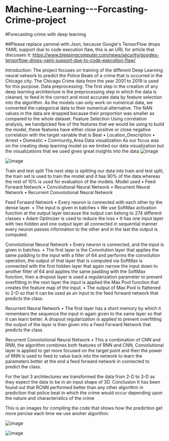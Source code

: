 # Machine-Learning---Forcasting-Crime-project
#Forecasting crime with deep learning

##Please replace yammal with Json, because Google's TensorFlow drops YAML support due to code execution flaw, this is an URL for article that discusses it: 
https://www.bleepingcomputer.com/news/security/googles-tensorflow-drops-yaml-support-due-to-code-execution-flaw/

Introduction:
The project focuses on training of the different Deep Learning neural network to predict the Police Beats of a crime that is occurred in the Chicago city. The Chicago Crime data from the year 2001 to 2019 is used for this purpose.
Data preprocessing:
The first step in the creation of any deep learning architecture is the preprocessing step in which the data is cleaned, to feed in the correct and most accurate data by feature selection into the algorithm. As the models can only work on numerical data, we converted the categorical data to their numerical alternative. The NAN values in the data are dropped because their proportion was smaller as compared to the whole dataset. 
Feature Selection
Using correlation analysis, we handpicked few of the features that we would be using to build the model, these features have either close positive or close negative correlation with the target variable that is Beat
•	Location_Description
•	Arrest
•	Domestic
•	Community_Area
Data visualization 
As our focus was on the creating deep learning model so we limited our data visualization but the visualizations that we used gives great insights into the data
![image](https://user-images.githubusercontent.com/98653093/158594111-ac3d3fab-7aa7-48be-8ad5-193eb994ecf7.png)

![image](https://user-images.githubusercontent.com/98653093/158594139-2f120e05-8904-4d05-a82c-9a37dc28f485.png)



Train and test split
The next step is splitting our data into train and test split, the train set is used to train the model and it has 90% of the data whereas the rest of 10% is used for evaluation of the models.
Model used
•	Feed Forward Network
•	Convolutional Neural Network
•	Recurrent Neural Network
•	Recurrent Convolutional Neural Network


Feed Forward Network
•	Every neuron is connected with each other by the dense layer.
•	The input is given in batches
•	We use SoftMax activation function at the output layer because the output can belong to 274 different classes
•	Adam Optimizer is used to reduce the loss
•	It has one input layer with two hidden and one output layer all connected in sequential manner every neuron passes information to the other and in the last the output is computed.


Convolutional Neural Network
•	Every neuron is connected, and the input is given in batches.
•	The first layer is the Convolution layer that applies the same padding to the input with a filter of 64 and performs the convolution operation, the output of that layer  that is computed via SoftMax is  connected with the first hidden layer that again narrow the input down to another filter of 64 and applies the same padding with the SoftMax function, then a dropout layer is used a regularization parameter to prevent overfitting in the next layer the input is applied the Max Pool function that creates the feature map of the input.
•	The output of Max Pool is flattened to 2-D so that it can be used as an input to the feed forward network that predicts the class.


Recurrent Neural Network
•	The first layer has a short memory by which it remembers the sequence the input in again given to the same layer so that it can learn better. A dropout regularization is applied to prevent overfitting the output of the layer is then given into a Feed Forward Network that predicts the class


Recurrent Convolutional Neural Network
•	This a combination of CNN and RNN, the algorithm combines both features of RNN and CNN, Convolutional layer is applied to get more focused on the target point and then the power of RNN is used to feed to value back into the network to learn the parameters better at the end a feed forward network in connected to predict the class.

For the last 3 architectures we transformed the data from 2-D to 3-D as they expect the data to be in an input shape of 3D.
Conclusion
It has been found out that RCNN performed better than any other algorithm in prediction that police beat in which the crime would occur depending upon the nature and characteristics of the crime

This is an images for compiling the code that shows how the prediction get more percise each time we use anoher algorithm: 

![image](https://user-images.githubusercontent.com/98653093/158594711-17dd9bd0-4545-44d7-a243-b9394d757ca3.png)


![image](https://user-images.githubusercontent.com/98653093/158594857-41146415-c2bb-4c54-80d2-530c42256c82.png)

